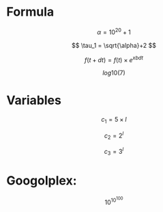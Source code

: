 # Formula
$$ \alpha = 10^{20}+1 $$

$$ \tau_1 = \sqrt{\alpha}+2 $$

$$ f(t + dt) = f(t)\times e^{xbdt} $$

$$ log10(7) $$

# Variables

$$ c_1 = 5 \times l $$

$$ c_2 = 2^{l} $$

$$ c_3 = 3^{l} $$

# Googolplex:

$$ 10^{10^{100}} $$
